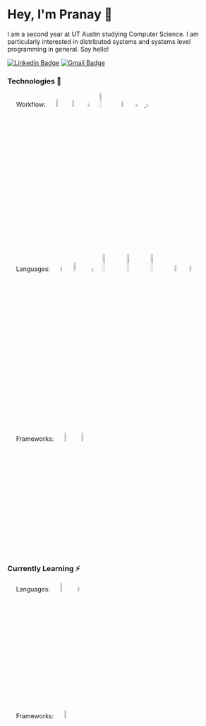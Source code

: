# Hey, I'm Pranay :wave:

I am a second year at UT Austin studying Computer Science. I am particularly interested in distributed systems and systems level programming in general. Say hello!

[![Linkedin Badge](https://img.shields.io/badge/-pgosar-blue?style=flat&logo=Linkedin&logoColor=white&link=https://www.linkedin.com/in/pranay-gosar-836297192/)](https://www.linkedin.com/in/pranay-gosar-836297192/)
[![Gmail Badge](https://img.shields.io/badge/-gosarpranay-c14438?style=flat&logo=Gmail&logoColor=white&link=mailto:gosarpranay@gmail.com)](mailto:gosarpranay@gmail.com)

### Technologies 🚀

&nbsp;&nbsp;&nbsp;&nbsp; Workflow:
&nbsp;&nbsp;&nbsp;&nbsp;
<img src="https://img.shields.io/badge/NeoVim-%2357A143.svg?&style=for-the-badge&logo=neovim&logoColor=white" width=6.6% height=6.6%>
<img src="https://img.shields.io/badge/VSCode-0078d7.svg?style=for-the-badge&logo=visual-studio-code&logoColor=white" width=6.1% height=6.1%>
<img src="https://img.shields.io/badge/GIT-E44C30?style=for-the-badge&logo=git&logoColor=white" width=4.5% height=4.5%>
<img src="https://img.shields.io/badge/Arch%20Linux-1793D1?logo=arch-linux&logoColor=fff&style=for-the-badge" width=9% height=9%>
<img src="https://img.shields.io/badge/tmux-1BB91F?style=for-the-badge&logo=tmux&logoColor=white" width=5.72% height=5.72%>
<a href="https://sw.kovidgoyal.net/kitty/#"><img src="https://sw.kovidgoyal.net/kitty/_static/kitty.svg" width=3.96% height=3.96%> </a>
<img src="https://user-images.githubusercontent.com/55164602/175831393-4b380264-17df-4faa-a03f-528b315f3c87.png" width=3.96% height=3.96%>

&nbsp;&nbsp;&nbsp;&nbsp; Languages:
&nbsp;&nbsp;&nbsp;&nbsp;
<img src="https://img.shields.io/badge/C%2B%2B-00599C?style=for-the-badge&logo=c%2B%2B&logoColor=white" width=5.2% height=5.2%>
<img src="https://img.shields.io/badge/python-3670A0?style=for-the-badge&logo=python&logoColor=ffdd54" width=7.3% height=7.3%>
<img src="https://img.shields.io/badge/Java-ED8B00?style=for-the-badge&logo=java&logoColor=white" width=4.2% height=4.2%>
<img src="https://img.shields.io/badge/TypeScript-007ACC?style=for-the-badge&logo=typescript&logoColor=white" width=10% height=10%>
<img src="https://img.shields.io/badge/JavaScript-323330?style=for-the-badge&logo=javascript&logoColor=F7DF1E" width=10% height=10%>
<img src="https://img.shields.io/badge/Shell_Script-121011?style=for-the-badge&logo=gnu-bash&logoColor=white" width=10% height=10%>
<img src="https://img.shields.io/badge/HTML5-E34F26?style=for-the-badge&logo=html5&logoColor=white" width=6% height=6%>
<img src="https://img.shields.io/badge/css3-%231572B6.svg?style=for-the-badge&logo=css3&logoColor=white" width=5.5% height=5.5%>

&nbsp;&nbsp;&nbsp;&nbsp; Frameworks:
&nbsp;&nbsp;&nbsp;&nbsp;
<img src="https://img.shields.io/badge/react-%2320232a.svg?style=for-the-badge&logo=react&logoColor=%2361DAFB" width=7% height=7%>
<img src="https://img.shields.io/badge/flask-%23000.svg?style=for-the-badge&logo=flask&logoColor=white" width=7% height=7%>

### Currently Learning ⚡ 

&nbsp;&nbsp;&nbsp;&nbsp; Languages:
&nbsp;&nbsp;&nbsp;&nbsp;
<img src="https://img.shields.io/badge/Rust-000000?style=for-the-badge&logo=rust&logoColor=white" width=7% height=7%>
<img src="https://img.shields.io/badge/Go-00ADD8?style=for-the-badge&logo=go&logoColor=white" width=5.2% height=5.2%>

&nbsp;&nbsp;&nbsp;&nbsp; Frameworks:
&nbsp;&nbsp;&nbsp;&nbsp;
<img src="https://img.shields.io/badge/Next-black?style=for-the-badge&logo=next.js&logoColor=white" width=7% height=7%>
